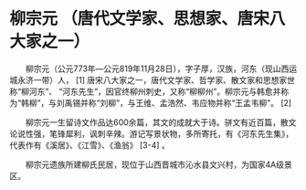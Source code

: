 # 柳宗元 （唐代文学家、思想家、唐宋八大家之一）
　　柳宗元（公元773年—公元819年11月28日），字子厚，汉族，河东（现山西运城永济一带）人， [1]  唐宋八大家之一，唐代文学家、哲学家、散文家和思想家世称“柳河东”、 “河东先生”，因官终柳州刺史，又称“柳柳州”。柳宗元与韩愈并称为“韩柳”，与刘禹锡并称“刘柳”，与王维、孟浩然、韦应物并称“王孟韦柳”。 [2]

　　柳宗元一生留诗文作品达600余篇，其文的成就大于诗。骈文有近百篇，散文论说性强，笔锋犀利，讽刺辛辣。游记写景状物，多所寄托，有《河东先生集》，代表作有《溪居》、《江雪》、《渔翁》 [3-4]  。

　　柳宗元遗族所建柳氏民居，现位于山西晋城市沁水县文兴村，为国家4A级景区。